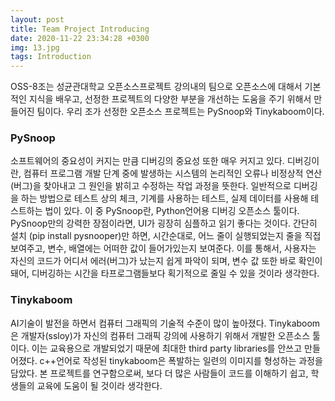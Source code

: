 ```yaml
---
layout: post
title: Team Project Introducing
date: 2020-11-22 23:34:28 +0300
img: 13.jpg
tags: Introduction
---
```


OSS-8조는 성균관대학교 오픈소스프로젝트 강의내의 팀으로 오픈소스에 대해서 기본적인 지식을 배우고, 선정한 프로젝트의 다양한 부분을 개선하는 도움을 주기 위해서 만들어진 팀이다. 우리 조가 선정한 오픈소스 프로젝트는 PySnoop와 Tinykaboom이다.

### PySnoop
 소프트웨어의 중요성이 커지는 만큼 디버깅의 중요성 또한 매우 커지고 있다. 디버깅이란,   컴퓨터 프로그램 개발 단계 중에 발생하는 시스템의 논리적인 오류나 비정상적 연산(버그)을 찾아내고 그 원인을 밝히고 수정하는 작업 과정을 뜻한다. 일반적으로 디버깅을 하는 방법으로 테스트 상의 체크, 기계를 사용하는 테스트, 실제 데이터를 사용해 테스트하는 법이 있다. 이 중 PySnoop란, Python언어용 디버깅 오픈소스 툴이다. PySnoop만의 강력한 장점이라면, UI가 굉장히 심플하고 읽기 좋다는 것이다. 간단히 설치 (pip install pysnooper)만 하면, 시간순대로, 어느 줄이 실행되었는지 줄을 직접 보여주고, 변수, 배열에는 어떠한 값이 들어가있는지 보여준다. 이를 통해서, 사용자는 자신의 코드가 어디서 에러(버그)가 났는지 쉽게 파악이 되며, 변수 값 또한 바로 확인이 돼어, 디버깅하는 시간을 타프로그램들보다 획기적으로 줄일 수 있을 것이라 생각한다.
 
### Tinykaboom
  AI기술이 발전을 하면서 컴퓨터 그래픽의 기술적 수준이 많이 높아졌다. Tinykaboom은 개발자(ssloy)가 자신의 컴퓨터 그래픽 강의에 사용하기 위해서 개발한 오픈소스 툴이다. 이는 교육용으로 개발되었기 때문에 최대한 third party libraries를 안쓰고 만들어졌다. c++언어로 작성된 tinykaboom은 폭발하는 일련의 이미지를 형성하는 과정을 담았다. 본 프로젝트를 연구함으로써, 보다 더 많은 사람들이 코드를 이해하기 쉽고, 학생들의 교육에 도움이 될 것이라 생각한다.
  
  
